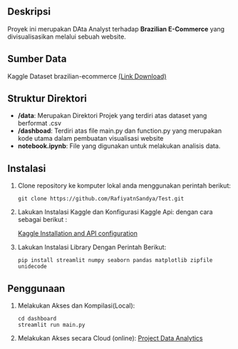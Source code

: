 ## Deskripsi

Proyek ini merupakan DAta Analyst terhadap **Brazilian E-Commerce** yang divisualisasikan melalui sebuah website.

## Sumber Data
Kaggle Dataset brazilian-ecommerce [(Link Download)](https://www.kaggle.com/datasets/olistbr/brazilian-ecommerce/data)

## Struktur Direktori

- **/data**: Merupakan Direktori Projek yang terdiri atas dataset yang berformat .csv
- **/dashboad**: Terdiri atas file main.py dan function.py yang merupakan kode utama dalam pembuatan visualisasi website
- **notebook.ipynb**: File yang digunakan untuk melakukan analisis data.

## Instalasi

1. Clone repository ke komputer lokal anda menggunakan perintah berikut:

   ```shell
   git clone https://github.com/RafiyatnSandya/Test.git
   ```
2. Lakukan Instalasi Kaggle dan Konfigurasi Kaggle Api:
   dengan cara sebagai berikut :
   
   [Kaggle Installation and API configuration](https://github.com/Kaggle/kaggle-api)
   
4. Lakukan Instalasi Library Dengan Perintah Berikut:

    ```shell
    pip install streamlit numpy seaborn pandas matplotlib zipfile unidecode
    
    ```

## Penggunaan
1. Melakukan Akses dan Kompilasi(Local):

    ```shell
    cd dashboard
    streamlit run main.py
    ```
2. Melakukan Akses secara Cloud (online):
   [Project Data Analytics](https://dicoding1.streamlit.app/)